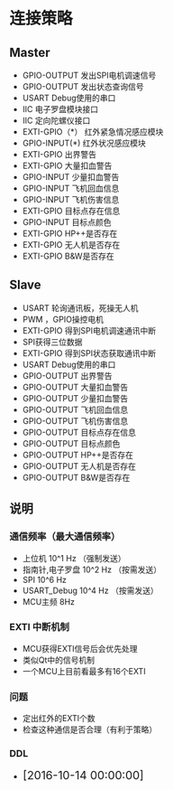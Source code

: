 # 连接策略
## Master
- GPIO-OUTPUT 发出SPI电机调速信号
- GPIO-OUTPUT 发出状态查询信号
- USART Debug使用的串口
- IIC 电子罗盘模块接口
- IIC 定向陀螺仪接口
- EXTI-GPIO（*） 红外紧急情况感应模块
- GPIO-INPUT(*) 红外状况感应模块
- EXTI-GPIO 出界警告
- EXTI-GPIO 大量扣血警告
- GPIO-INPUT 少量扣血警告
- GPIO-INPUT 飞机回血信息
- GPIO-INPUT 飞机伤害信息
- EXTI-GPIO 目标点存在信息
- GPIO-INPUT 目标点颜色
- EXTI-GPIO HP++是否存在
- EXTI-GPIO 无人机是否存在
- EXTI-GPIO B&W是否存在
## Slave
- USART 轮询通讯板，死操无人机
- PWM ，GPIO操控电机
- EXTI-GPIO 得到SPI电机调速通讯中断
- SPI获得三位数据
- EXTI-GPIO 得到SPI状态获取通讯中断
- USART Debug使用的串口
- GPIO-OUTPUT 出界警告
- GPIO-OUTPUT 大量扣血警告
- GPIO-OUTPUT 少量扣血警告
- GPIO-OUTPUT 飞机回血信息
- GPIO-OUTPUT 飞机伤害信息
- GPIO-OUTPUT 目标点存在信息
- GPIO-OUTPUT 目标点颜色
- GPIO-OUTPUT HP++是否存在
- GPIO-OUTPUT 无人机是否存在
- GPIO-OUTPUT B&W是否存在
## 说明
### 通信频率（最大通信频率）
- 上位机 10^1 Hz （强制发送）
- 指南针,电子罗盘 10^2 Hz （按需发送）
- SPI 10^6 Hz 
- USART_Debug 10^4 Hz （按需发送）
- MCU主频 8Hz
### EXTI 中断机制
- MCU获得EXTI信号后会优先处理
- 类似Qt中的信号机制
- 一个MCU上目前看最多有16个EXTI
### 问题
- 定出红外的EXTI个数
- 检查这种通信是否合理（有利于策略）
### DDL
- <big><big>[2016-10-14 00:00:00]</big></big>